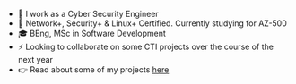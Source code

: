 

- 🔬 I work as a Cyber Security Engineer
- 🌱 Network+, Security+ & Linux+ Certified. Currently studying for AZ-500
- 🎓 BEng, MSc in Software Development
- ⚡️ Looking to collaborate on some CTI projects over the course of the next year
- 👉 Read about some of my projects [here](https://daire-curran.000webhostapp.com/)


<!--
**dairelad/dairelad** is a ✨ _special_ ✨ repository because its `README.md` (this file) appears on your GitHub profile.

Here are some ideas to get you started:

- 🔭 I’m currently working on ...
- 🌱 I’m currently learning ...
- 👯 I’m looking to collaborate on ...
- 🤔 I’m looking for help with ...
- 💬 Ask me about ...
- 📫 How to reach me: ...
- 😄 Pronouns: ...
- ⚡ Fun fact: ...
-->
